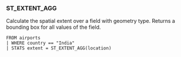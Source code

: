 <!--
This is generated by ESQL's AbstractFunctionTestCase. Do no edit it. See ../README.md for how to regenerate it.
-->

### ST_EXTENT_AGG
Calculate the spatial extent over a field with geometry type. Returns a bounding box for all values of the field.

```
FROM airports
| WHERE country == "India"
| STATS extent = ST_EXTENT_AGG(location)
```
